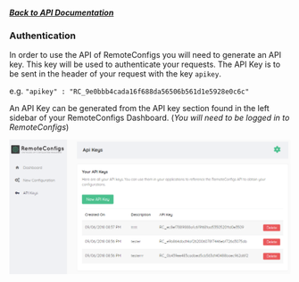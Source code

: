 ##### [Back to API Documentation](./README.md)

### Authentication

In order to use the API of RemoteConfigs you will need to generate an API key. This key will be used to authenticate your requests. The API Key is to be sent in the header of your request with the key `apikey`.

e.g. `"apikey" : "RC_9e0bbb4cada16f688da56506b561d1e5928e0c6c"`

An API Key can be generated from the API key section found in the left sidebar of your RemoteConfigs Dashboard. (*You will need to be logged in to RemoteConfigs*)

![Image of the ApiKeys page](/Images/ApiKeysPage.png "ApiKeysPage")
